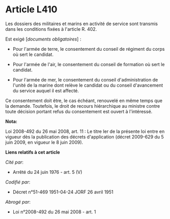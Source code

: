 # Article L410

Les dossiers des militaires et marins en activité de service sont transmis dans les conditions fixées à l'article R. 402.

Est exigé [*documents obligatoires*] :

- Pour l'armée de terre, le consentement du conseil de régiment du corps où sert le candidat.

- Pour l'armée de l'air, le consentement du conseil de formation où sert le candidat.

- Pour l'armée de mer, le consentement du conseil d'administration de l'unité de la marine dont relève le candidat ou du
conseil d'avancement du service auquel il est affecté.

Ce consentement doit être, le cas échéant, renouvelé en même temps que la demande. Toutefois, le droit de recours
hiérarchique au ministre contre toute décision portant refus du consentement est ouvert à l'intéressé.

**Nota:**

Loi 2008-492 du 26 mai 2008, art. 11 : Le titre Ier de la présente loi entre en vigueur dès la publication des décrets
d'application (décret 2009-629 du 5 juin 2009, en vigueur le 8 juin 2009).

**Liens relatifs à cet article**

_Cité par_:

  - Arrêté du 24 juin 1976 - art. 5 (V)

_Codifié par_:

  - Décret n°51-469 1951-04-24 JORF 26 avril 1951

_Abrogé par_:

  - Loi n°2008-492 du 26 mai 2008 - art. 1
